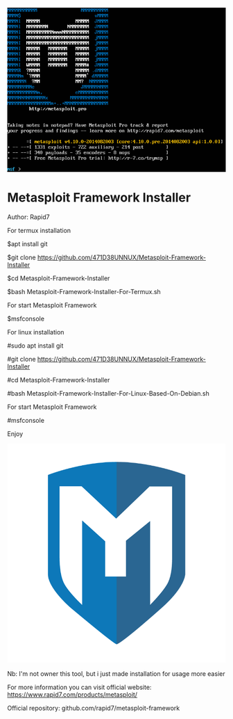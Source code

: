 ![](Metasploit-1.png)

# Metasploit Framework Installer

Author: Rapid7

For termux installation

$apt install git

$git clone https://github.com/471D38UNNUX/Metasploit-Framework-Installer

$cd Metasploit-Framework-Installer

$bash Metasploit-Framework-Installer-For-Termux.sh

For start Metasploit Framework

$msfconsole

For linux installation

#sudo apt install git

#git clone https://github.com/471D38UNNUX/Metasploit-Framework-Installer

#cd Metasploit-Framework-Installer

#bash Metasploit-Framework-Installer-For-Linux-Based-On-Debian.sh

For start Metasploit Framework

#msfconsole

Enjoy

![](fery_metasploit.png)

Nb: I'm not owner this tool, but i just made installation for usage more easier

For more information you can visit official website: https://www.rapid7.com/products/metasploit/

Official repository: github.com/rapid7/metasploit-framework
